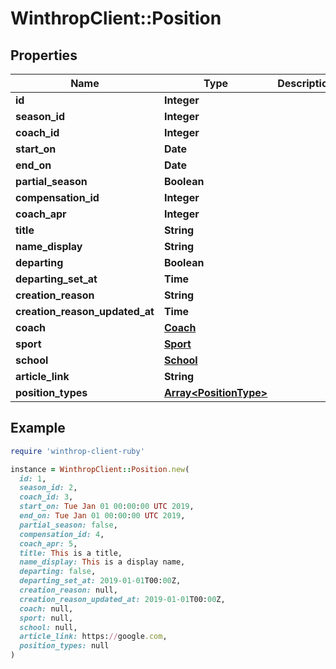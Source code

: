 # WinthropClient::Position

## Properties

| Name | Type | Description | Notes |
| ---- | ---- | ----------- | ----- |
| **id** | **Integer** |  | [optional] |
| **season_id** | **Integer** |  | [optional] |
| **coach_id** | **Integer** |  | [optional] |
| **start_on** | **Date** |  | [optional] |
| **end_on** | **Date** |  | [optional] |
| **partial_season** | **Boolean** |  | [optional] |
| **compensation_id** | **Integer** |  | [optional] |
| **coach_apr** | **Integer** |  | [optional] |
| **title** | **String** |  | [optional] |
| **name_display** | **String** |  | [optional] |
| **departing** | **Boolean** |  | [optional] |
| **departing_set_at** | **Time** |  | [optional] |
| **creation_reason** | **String** |  | [optional] |
| **creation_reason_updated_at** | **Time** |  | [optional] |
| **coach** | [**Coach**](Coach.md) |  | [optional] |
| **sport** | [**Sport**](Sport.md) |  | [optional] |
| **school** | [**School**](School.md) |  | [optional] |
| **article_link** | **String** |  | [optional] |
| **position_types** | [**Array&lt;PositionType&gt;**](PositionType.md) |  | [optional] |

## Example

```ruby
require 'winthrop-client-ruby'

instance = WinthropClient::Position.new(
  id: 1,
  season_id: 2,
  coach_id: 3,
  start_on: Tue Jan 01 00:00:00 UTC 2019,
  end_on: Tue Jan 01 00:00:00 UTC 2019,
  partial_season: false,
  compensation_id: 4,
  coach_apr: 5,
  title: This is a title,
  name_display: This is a display name,
  departing: false,
  departing_set_at: 2019-01-01T00:00Z,
  creation_reason: null,
  creation_reason_updated_at: 2019-01-01T00:00Z,
  coach: null,
  sport: null,
  school: null,
  article_link: https://google.com,
  position_types: null
)
```

